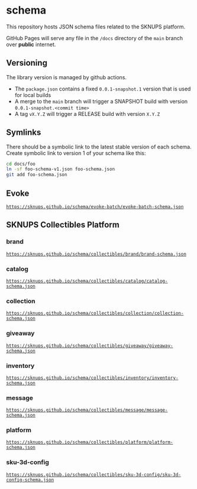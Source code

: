 # schema

This repository hosts JSON schema files related to the SKNUPS platform.

GitHub Pages will serve any file in the `/docs` directory of the `main` branch over **public** internet.

## Versioning

The library version is managed by github actions.
- The `package.json` contains a fixed `0.0.1-snapshot.1` version that is used for local builds
- A merge to the `main` branch will trigger a SNAPSHOT build with version `0.0.1-snapshot.<commit time>`
- A tag `vX.Y.Z` will trigger a RELEASE build with version `X.Y.Z`

## Symlinks

There should be a symbolic link to the latest stable version of each schema.
Create symbolic link to version 1 of your schema like this:

```bash
cd docs/foo
ln -sf foo-schema-v1.json foo-schema.json
git add foo-schema.json
```

## Evoke

[`https://sknups.github.io/schema/evoke-batch/evoke-batch-schema.json`](https://sknups.github.io/schema/evoke-batch/evoke-batch-schema.json)

## SKNUPS Collectibles Platform

### brand
[`https://sknups.github.io/schema/collectibles/brand/brand-schema.json`](https://sknups.github.io/schema/collectibles/brand/brand-schema.json)

### catalog
[`https://sknups.github.io/schema/collectibles/catalog/catalog-schema.json`](https://sknups.github.io/schema/collectibles/catalog/catalog-schema.json)

### collection
[`https://sknups.github.io/schema/collectibles/collection/collection-schema.json`](https://sknups.github.io/schema/collectibles/collection/collection-schema.json)

### giveaway
[`https://sknups.github.io/schema/collectibles/giveaway/giveaway-schema.json`](https://sknups.github.io/schema/collectibles/giveaway/giveaway-schema.json)

### inventory
[`https://sknups.github.io/schema/collectibles/inventory/inventory-schema.json`](https://sknups.github.io/schema/collectibles/inventory/inventory-schema.json)

### message
[`https://sknups.github.io/schema/collectibles/message/message-schema.json`](https://sknups.github.io/schema/collectibles/message/message-schema.json)

### platform
[`https://sknups.github.io/schema/collectibles/platform/platform-schema.json`](https://sknups.github.io/schema/collectibles/platform/platform-schema.json)

### sku-3d-config
[`https://sknups.github.io/schema/collectibles/sku-3d-config/sku-3d-config-schema.json`](https://sknups.github.io/schema/collectibles/sku-3d-config/sku-3d-config-schema.json)
